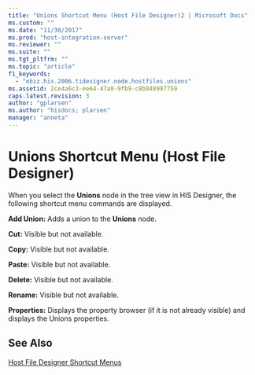 ```yaml
---
title: "Unions Shortcut Menu (Host File Designer)2 | Microsoft Docs"
ms.custom: ""
ms.date: "11/30/2017"
ms.prod: "host-integration-server"
ms.reviewer: ""
ms.suite: ""
ms.tgt_pltfrm: ""
ms.topic: "article"
f1_keywords: 
  - "ebiz.his.2006.tidesigner.node.hostfiles.unions"
ms.assetid: 2ce4a6c3-ee64-47a9-9fb9-c8b048997759
caps.latest.revision: 3
author: "gplarsen"
ms.author: "hisdocs; plarsen"
manager: "anneta"
---
```

# Unions Shortcut Menu (Host File Designer)
When you select the **Unions** node in the tree view in HIS Designer, the following shortcut menu commands are displayed.  
  
 **Add Union:** Adds a union to the **Unions** node.  
  
 **Cut:** Visible but not available.  
  
 **Copy:** Visible but not available.  
  
 **Paste:** Visible but not available.  
  
 **Delete:** Visible but not available.  
  
 **Rename:** Visible but not available.  
  
 **Properties:** Displays the property browser (if it is not already visible) and displays the Unions properties.  
  
## See Also  
 [Host File Designer Shortcut Menus](../core/host-file-designer-shortcut-menus1.md)